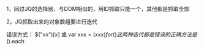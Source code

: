 1，同过JQ的选择器，与DOM相似的，用ID抓取只能一个，其他都是抓取全部

2，JQ抓取出来的对象数组要进行迭代    

  错误方式：
   $("xx")[x]
   或
   var xxx = $(xxx)
   for(){} 
   这两种迭代都是错误的
   正确方法是$().each	
